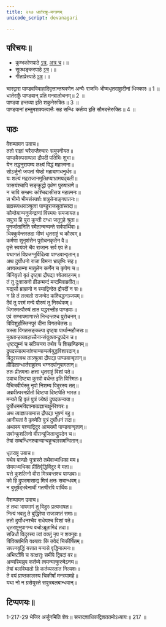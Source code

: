 ```yaml
---
title: २१७ धार्तराष्ट्र-मन्त्रणम्
unicode_script: devanagari

---
```

## परिचयः॥  
- कुम्भकोणपाठे [ऽत्र](https://archive.org/details/mahAbhArata-kumbhakoNam/page/n369), [अत्र च](https://sanskritdocuments.org/mirrors/mahabharata/mbhK/mahabharata-k-01-sa.html)।॥  
- सुक्थङ्करपाठे [ऽत्र](http://bombay.indology.info/mahabharata/text/UD/MBh01.txt)।॥  
- गीताप्रेस्पाठे [ऽत्र](https://archive.org/stream/mahabharata01ramauoft#page/572/mode/1up)।॥  


चारद्वारा पाण्डवविवाहादिवृत्तान्तश्रवणेन अन्यैः राजभिः भीष्मधृतराष्ट्रादीनां धिक्कारः॥ 1 ॥  
धार्तराष्ट्रैः पाण्डवान् प्रति मन्त्रालोचनम्॥ 2 ॥  
पाण्डवा हन्तव्या इति शकुनेरुक्तिः॥ 3 ॥  
पाण्डवानां हन्तुमशक्यत्वात्तैः सह सन्धिः कर्तव्य इति सौमदत्तेरुक्तिः॥ 4 ॥

## पाठः
वैशम्पायन उवाच॥  
ततो राज्ञां चरैराप्तैश्चारः समुपनीयत॥  
पाण्डवैरुपसम्पन्ना द्रौपदी पतिभिः शुभा॥  
येन तद्धनुरायम्य लक्ष्यं विद्धं महात्मना॥  
सोऽर्जुनो जयतां श्रेष्ठो महाबाणधनुर्धरः॥  
यः शल्यं मद्रराजानमुत्क्षिप्याभ्रामयद्बली॥  
त्रासयंश्चापि सङ्क्रुद्धो वृक्षेण पुरुषान्रणे॥  
न चापि सम्भ्रमः कश्चिदासीत्तत्र महात्मनः॥  
स भीमो भीमसंस्पर्शः शत्रुसेनाङ्गपातनः॥  
ब्रह्मरूपधराञ्श्रुत्वा पाण्डुराजसुतांस्तदा॥  
कौन्तेयान्मनुजेन्द्राणां विस्मयः समजायत॥  
सपुत्रा हि पुरा कुन्ती दग्धा जतुगृहे श्रुता॥  
पुनर्जातानिति स्मैतान्मन्यन्ते सर्वपार्थिवाः॥  
धिक्कुर्वन्तस्तदा भीष्मं धृतराष्ट्रं च कौरवम्॥  
कर्मणा सुनृशंसेन पुरोचनकृतेन वै॥  
वृत्ते स्वयंवरे चैव राजानः सर्व एव ते॥  
यथागतं विप्रजग्मुर्विदित्वा पाण्डवान्वृतान्॥  
अथ दुर्योधनो राजा विमना भ्रातृभिः सह॥  
अश्वत्थाम्ना मातुलेन कर्णेन च कृपेण च॥  
विनिवृत्तो वृतं दृष्ट्वा द्रौपद्या श्वेतवाहनम्॥  
तं तु दुःशासनो व्रीडन्मन्दं मन्दमिवाब्रवीत्॥  
यद्यसौ ब्राह्मणो न स्याद्विन्देत द्रौपदीं न सः॥  
न हि तं तत्त्वतो राजन्वेद कश्चिद्धनञ्जयम्॥  
दैवं तु परमं मन्ये पौरुषं तु निरर्थकम्॥  
धिगस्मत्पौरुषं तात यद्धरन्तीह पाण्डवाः॥  
एवं सम्भाषमाणास्ते निन्दन्तश्च पुरोचनम्॥  
विविशुर्हास्तिनपुरं दीना विगतचेतसः॥  
त्रस्ता विगतसङ्कल्पा दृष्ट्वा पार्थान्महौजसः॥  
मुक्तान्हव्यवहाच्चैनान्संयुक्तान्द्रुपदेन च॥  
धृष्टद्युम्नं च सञ्चिन्त्य तथैव च शिखण्डिनम्॥  
द्रुपदस्यात्मजांश्चान्यान्सर्वयुद्धविशारदान्॥  
विदुरस्त्वथ ताञ्श्रुत्वा द्रौपद्या पाण्डवान्वृतान्॥  
व्रीडितान्धार्तराष्ट्रांश्च भग्नदर्पानुपागतान्॥  
ततः प्रीतमनाः क्षत्ता धृतराष्ट्रं विशां पते॥  
उवाच दिष्ट्या कुरवो वर्धन्त इति विस्मितः॥  
वैचित्रवीर्यस्तु नृपो निशम्य विदुरस्य तत्॥  
अब्रवीत्परमप्रीतो दिष्ट्या दिष्ट्येति भारत॥  
मन्यते हि वृतं पुत्रं ज्येष्ठं द्रुपदकन्यया॥  
दुर्योधनमविज्ञानात्प्रज्ञाचक्षुर्नरेश्वरः॥  
अथ त्वाज्ञापयामास द्रौपद्या भूषणं बहु॥  
आनीयतां वै कृष्णेति पुत्रं दुर्योधनं तदा॥  
अथास्य पश्चाद्विदुर आचख्यौ पाण्डवान्वृतान्॥  
सर्वान्कुशलिनो वीरान्पूजितान्द्रुपदेन च॥  
तेषां सम्बन्धिनश्चान्यान्बहून्बलसमन्वितान्॥  

धृतराष्ट्र उवाच॥  
यथैव पाण्डोः पुत्रास्ते तथैवाभ्यधिका मम॥  
सेयमभ्यधिका प्रीतिर्वृद्धिर्विदुर मे मता॥  
यत्ते कुशलिनो वीरा मित्रवन्तश्च पाण्डवाः॥  
को हि द्रुपदमासाद्य मित्रं क्षत्तः सबान्धवम्॥  
न बुभूषेद्भवेनार्थी गतश्रीरपि पार्थिवः॥  

वैशम्पायन उवाच॥  
तं तथा भाषमाणं तु विदुरः प्रत्यभाषत॥  
नित्यं भवतु ते बुद्धिरेषा राजञ्शतं समाः॥  
ततो दुर्योधनश्चैव राधेयश्च विशां पते॥  
धृतराष्ट्रमुपागम्य वचोऽब्रूतामिदं तदा॥  
सन्निधौ विदुरस्य त्वां वक्तुं नृप न शक्नुवः॥  
विविक्तमिति वक्ष्यावः किं तवेदं चिकीर्षितम्॥  
सपत्नवृद्धिं यत्तात मन्यसे वृद्धिमात्मनः॥  
अभिष्टौषि च यत्क्षत्तुः समीपे द्विपदां वर॥  
अन्यस्मिन्नृप कर्तव्ये त्वमन्यत्कुरुषेऽनघ॥  
तेषां बलविघातो हि कर्तव्यस्तात नित्यशः॥  
ते वयं प्राप्तकालस्य चिकीर्षां मन्त्रयामहे॥  
यथा नो न ग्रसेयुस्ते सपुत्रबलबान्धवान्॥  


## टिप्पणयः॥  
1-217-29 भेजिर अर्जुनमिति शेषः॥ सप्तदशाधिकद्विशततमोऽध्यायः॥ 217 ॥